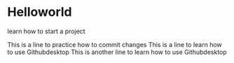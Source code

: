 # Helloworld
learn how to start a project

This is a line to practice how to commit changes
This is a line to learn how to use Githubdesktop
This is another line to learn how to use Githubdesktop
